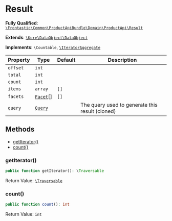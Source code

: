 #  Result

**Fully Qualified**: [`\Frontastic\Common\ProductApiBundle\Domain\ProductApi\Result`](../../../../../src/php/ProductApiBundle/Domain/ProductApi/Result.php)

**Extends**: [`\Kore\DataObject\DataObject`](https://github.com/kore/DataObject)

**Implements**: `\Countable`, [`\IteratorAggregate`](https://www.php.net/manual/de/class.iteratoraggregate.php)

Property|Type|Default|Description
--------|----|-------|-----------
`offset`|`int`||
`total`|`int`||
`count`|`int`||
`items`|`array`|`[]`|
`facets`|[`Facet`](Result/Facet.md)[]|`[]`|
`query`|[`Query`](Query.md)||The query used to generate this result (cloned)

## Methods

* [getIterator()](#getiterator)
* [count()](#count)

### getIterator()

```php
public function getIterator(): \Traversable
```

Return Value: [`\Traversable`](https://www.php.net/manual/de/class.traversable.php)

### count()

```php
public function count(): int
```

Return Value: `int`

